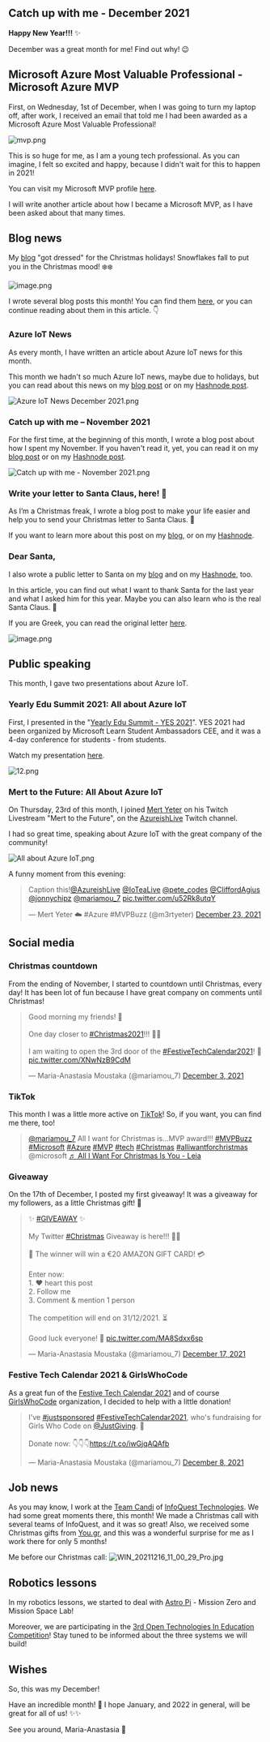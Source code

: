 ## Catch up with me - December 2021

**Happy New Year!!!** ✨

December was a great month for me! Find out why! 😉

## Microsoft Azure Most Valuable Professional - Microsoft Azure MVP
First, on Wednesday, 1st of December, when I was going to turn my laptop off, after work, I received an email that told me I had been awarded as a Microsoft Azure Most Valuable Professional!

![mvp.png](https://cdn.hashnode.com/res/hashnode/image/upload/v1640859487656/HqwgSrQ2Q.png)

This is so huge for me, as I am a young tech professional. As you can imagine, I felt so excited and happy, because I didn't wait for this to happen in 2021!

You can visit my Microsoft MVP profile [here](https://mvp.microsoft.com/en-us/PublicProfile/5004643?fullName=Maria-Anastasia%20Moustaka).

I will write another article about how I became a Microsoft MVP, as I have been asked about that many times.

## Blog news
My [blog](https://www.thinkaboutiot.com/index.php/home/) "got dressed" for the Christmas holidays! Snowflakes fall to put you in the Christmas mood! ❄️❄️

![image.png](https://cdn.hashnode.com/res/hashnode/image/upload/v1640858955152/KtdTDmyp4.png)

I wrote several blog posts this month! You can find them [here](https://www.thinkaboutiot.com/index.php/2021/12/), or you can continue reading about them in this article. 👇

### Azure IoT News
As every month, I have written an article about Azure IoT news for this month.

This month we hadn't so much Azure IoT news, maybe due to holidays, but you can read about this news on my [blog post](https://www.thinkaboutiot.com/index.php/2021/12/10/azure-iot-news-december-2021-by-think-about-iot/) or on my [Hashnode post](https://mariamou7.hashnode.dev/azure-iot-news-december-2021-by-think-about-iot).

![Azure IoT News December 2021.png](https://cdn.hashnode.com/res/hashnode/image/upload/v1640858637726/3Qx8oOwxq.png)

### Catch up with me – November 2021
For the first time, at the beginning of this month, I wrote a blog post about how I spent my November. If you haven't read it, yet, you can read it on my [blog post](https://www.thinkaboutiot.com/index.php/2021/12/02/catch-up-with-me-november-2021/) or on my [Hashnode post](https://mariamou7.hashnode.dev/catch-up-with-me-november-2021).

![Catch up with me - November 2021.png](https://cdn.hashnode.com/res/hashnode/image/upload/v1640859588272/Z7ErbVI-c.png)

### Write your letter to Santa Claus, here! 🎅
As I’m a Christmas freak, I wrote a blog post to make your life easier and help you to send your Christmas letter to Santa Claus. 💌

If you want to learn more about this post on my [blog](https://www.thinkaboutiot.com/index.php/2021/12/09/write-your-letter-to-santa-claus-here-%f0%9f%8e%85/), or on my [Hashnode](https://mariamou7.hashnode.dev/write-your-letter-to-santa-claus-here).

### Dear Santa,
I also wrote a public letter to Santa on my [blog](https://www.thinkaboutiot.com/index.php/2021/12/15/dear-santa/) and on my [Hashnode](https://mariamou7.hashnode.dev/dear-santa), too.

In this article, you can find out what I want to thank Santa for the last year and what I asked him for this year. Maybe you can also learn who is the real Santa Claus. 🤩

If you are Greek, you can read the original letter [here](https://www.thinkaboutiot.com/index.php/2021/12/17/%ce%b1%ce%b3%ce%b1%cf%80%ce%b7%ce%bc%ce%ad%ce%bd%ce%b5-%ce%bc%ce%bf%cf%85-%ce%ac%ce%b3%ce%b9%ce%b5-%ce%b2%ce%b1%cf%83%ce%af%ce%bb%ce%b7/).

![image.png](https://cdn.hashnode.com/res/hashnode/image/upload/v1640860955560/0jVTaeJCa.png)

## Public speaking
This month, I gave two presentations about Azure IoT.

### Yearly Edu Summit 2021: All about Azure IoT
First, I presented in the "[Yearly Edu Summit - YES 2021](https://www.facebook.com/events/973743893238054)". YES 2021 had been organized by Microsoft Learn Student Ambassadors CEE, and it was a 4-day conference for students - from students.

Watch my presentation [here](https://www.youtube.com/watch?v=HcPoOHAParA).

![12.png](https://cdn.hashnode.com/res/hashnode/image/upload/v1640858556692/-WqChsO92.png)

### Mert to the Future: All About Azure IoT
On Thursday, 23rd of this month, I joined [Mert Yeter](https://twitter.com/m3rtyeter) on his Twitch Livestream "Mert to the Future", on the [AzureishLive](https://www.twitch.tv/azureishlive) Twitch channel.

I had so great time, speaking about Azure IoT with the great company of the community!

![All about Azure IoT.png](https://cdn.hashnode.com/res/hashnode/image/upload/v1640858502510/lgGK2SxM6.png)

A funny moment from this evening:

<blockquote class="twitter-tweet"><p lang="en" dir="ltr">Caption this!<a href="https://twitter.com/AzureishLive?ref_src=twsrc%5Etfw">@AzureishLive</a> <a href="https://twitter.com/IoTeaLive?ref_src=twsrc%5Etfw">@IoTeaLive</a> <a href="https://twitter.com/pete_codes?ref_src=twsrc%5Etfw">@pete_codes</a> <a href="https://twitter.com/CliffordAgius?ref_src=twsrc%5Etfw">@CliffordAgius</a> <a href="https://twitter.com/jonnychipz?ref_src=twsrc%5Etfw">@jonnychipz</a> <a href="https://twitter.com/mariamou_7?ref_src=twsrc%5Etfw">@mariamou_7</a> <a href="https://t.co/u52Rk8utqY">pic.twitter.com/u52Rk8utqY</a></p>&mdash; Mert Yeter ☁️ #Azure #MVPBuzz (@m3rtyeter) <a href="https://twitter.com/m3rtyeter/status/1474114395978579968?ref_src=twsrc%5Etfw">December 23, 2021</a></blockquote> <script async src="https://platform.twitter.com/widgets.js" charset="utf-8"></script>

## Social media

### Christmas countdown
From the ending of November, I started to countdown until Christmas, every day! It has been lot of fun because I have great company on comments until Christmas!

<blockquote class="twitter-tweet"><p lang="en" dir="ltr">Good morning my friends! 🥰<br><br>One day closer to <a href="https://twitter.com/hashtag/Christmas2021?src=hash&amp;ref_src=twsrc%5Etfw">#Christmas2021</a>!!! 🤩🎄<br><br>I am waiting to open the 3rd door of the <a href="https://twitter.com/hashtag/FestiveTechCalendar2021?src=hash&amp;ref_src=twsrc%5Etfw">#FestiveTechCalendar2021</a>! 🎁 <a href="https://t.co/XNwNzB9CdM">pic.twitter.com/XNwNzB9CdM</a></p>&mdash; Maria-Anastasia Moustaka (@mariamou_7) <a href="https://twitter.com/mariamou_7/status/1466666575860166657?ref_src=twsrc%5Etfw">December 3, 2021</a></blockquote> <script async src="https://platform.twitter.com/widgets.js" charset="utf-8"></script>


### TikTok
This month I was a little more active on [TikTok](https://www.tiktok.com/@mariamou_7/)! So, if you want, you can find me there, too!

<blockquote class="tiktok-embed" cite="https://www.tiktok.com/@mariamou_7/video/7044156990137879813" data-video-id="7044156990137879813" style="max-width: 605px;min-width: 325px;" > <section> <a target="_blank" title="@mariamou_7" href="https://www.tiktok.com/@mariamou_7">@mariamou_7</a> All I want for Christmas is...MVP award!!! <a title="mvpbuzz" target="_blank" href="https://www.tiktok.com/tag/mvpbuzz">#MVPBuzz</a> <a title="microsoft" target="_blank" href="https://www.tiktok.com/tag/microsoft">#Microsoft</a> <a title="azure" target="_blank" href="https://www.tiktok.com/tag/azure">#Azure</a> <a title="mvp" target="_blank" href="https://www.tiktok.com/tag/mvp">#MVP</a> <a title="tech" target="_blank" href="https://www.tiktok.com/tag/tech">#tech</a> <a title="christmas" target="_blank" href="https://www.tiktok.com/tag/christmas">#Christmas</a> <a title="alliwantforchristmas" target="_blank" href="https://www.tiktok.com/tag/alliwantforchristmas">#alliwantforchristmas</a> @microsoft <a target="_blank" title="♬ All I Want For Christmas Is You - Leia" href="https://www.tiktok.com/music/All-I-Want-For-Christmas-Is-You-6756675061962246146">♬ All I Want For Christmas Is You - Leia</a> </section> </blockquote> <script async src="https://www.tiktok.com/embed.js"></script>

### Giveaway
On the 17th of December, I posted my first giveaway! It was a giveaway for my followers, as a little Christmas gift! 🎁

<blockquote class="twitter-tweet"><p lang="en" dir="ltr">✨ <a href="https://twitter.com/hashtag/GIVEAWAY?src=hash&amp;ref_src=twsrc%5Etfw">#GIVEAWAY</a> ✨<br><br>My Twitter <a href="https://twitter.com/hashtag/Christmas?src=hash&amp;ref_src=twsrc%5Etfw">#Christmas</a> Giveaway is here!!! 🥳🎄<br><br>🎁 The winner will win a €20 AMAZON GIFT CARD! 💳<br><br>Enter now:<br>1. ❤️ heart this post<br>2. Follow me<br>3. Comment &amp; mention 1 person<br><br>The competition will end on 31/12/2021. ⏳<br><br>Good luck everyone! 🥰 <a href="https://t.co/MA8Sdxx6sp">pic.twitter.com/MA8Sdxx6sp</a></p>&mdash; Maria-Anastasia Moustaka (@mariamou_7) <a href="https://twitter.com/mariamou_7/status/1471922492226813960?ref_src=twsrc%5Etfw">December 17, 2021</a></blockquote> <script async src="https://platform.twitter.com/widgets.js" charset="utf-8"></script>

### Festive Tech Calendar 2021 & GirlsWhoCode
As a great fun of the [Festive Tech Calendar 2021](https://festivetechcalendar.com/) and of course [GirlsWhoCode](https://girlswhocode.com/) organization, I decided to help with a little donation!

<blockquote class="twitter-tweet"><p lang="en" dir="ltr">I&#39;ve <a href="https://twitter.com/hashtag/justsponsored?src=hash&amp;ref_src=twsrc%5Etfw">#justsponsored</a> <a href="https://twitter.com/hashtag/FestiveTechCalendar2021?src=hash&amp;ref_src=twsrc%5Etfw">#FestiveTechCalendar2021</a>, who&#39;s fundraising for Girls Who Code on <a href="https://twitter.com/JustGiving?ref_src=twsrc%5Etfw">@JustGiving</a>. 🎁<br><br>Donate now: 👇👇👇<a href="https://t.co/iwGjqAQAfb">https://t.co/iwGjqAQAfb</a></p>&mdash; Maria-Anastasia Moustaka (@mariamou_7) <a href="https://twitter.com/mariamou_7/status/1468603336618303497?ref_src=twsrc%5Etfw">December 8, 2021</a></blockquote> <script async src="https://platform.twitter.com/widgets.js" charset="utf-8"></script>

## Job news
As you may know, I work at the [Team Candi](https://candi.gr/) of [InfoQuest Technologies](https://www.infoquest.gr/). We had some great moments there, this month! We made a Christmas call with several teams of InfoQuest, and it was so great! Also, we received some Christmas gifts from [You.gr](https://www.you.gr/), and this was a wonderful surprise for me as I work there for only 5 months!

Me before our Christmas call:
![WIN_20211216_11_00_29_Pro.jpg](https://cdn.hashnode.com/res/hashnode/image/upload/v1640943494147/vNvFHNXvJ.jpeg)

## Robotics lessons
In my robotics lessons, we started to deal with [Astro Pi](https://astro-pi.org/) - Mission Zero and Mission Space Lab!

Moreover, we are participating in the [3rd Open Technologies In Education Competition](https://openedtech.ellak.gr/3nd-open-technologies-in-education-competition/)! Stay tuned to be informed about the three systems we will build!

## Wishes

So, this was my December!

Have an incredible month! 🎄 I hope January, and 2022 in general, will be great for all of us! ✨✨

See you around, Maria-Anastasia 🎀
